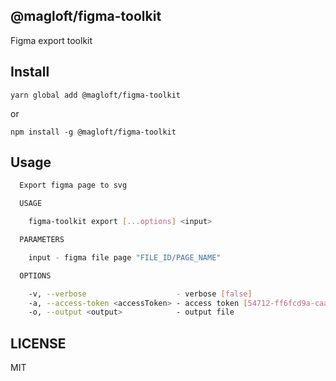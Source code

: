 ## @magloft/figma-toolkit

Figma export toolkit

## Install

`yarn global add @magloft/figma-toolkit`

or

`npm install -g @magloft/figma-toolkit`

## Usage

```bash
  Export figma page to svg

  USAGE

    figma-toolkit export [...options] <input>

  PARAMETERS

    input - figma file page "FILE_ID/PAGE_NAME"

  OPTIONS

    -v, --verbose                    - verbose [false]
    -a, --access-token <accessToken> - access token [54712-ff6fcd9a-caac-4a38-afd2-00bf700a0ca2]
    -o, --output <output>            - output file
```

## LICENSE

MIT
